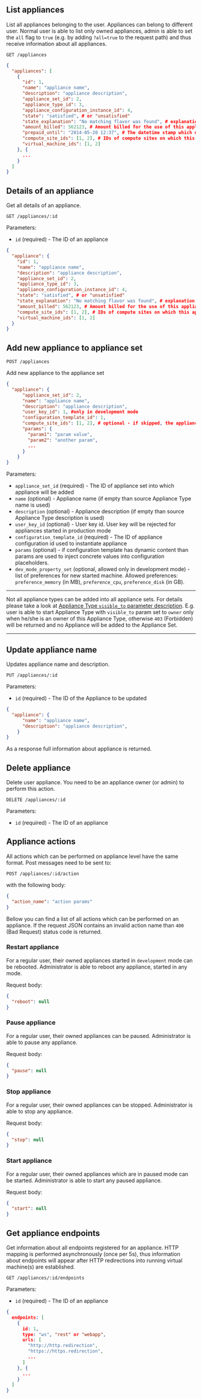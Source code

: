 ## List appliances

List all appliances belonging to the user. Appliances can belong to different user. Normal user is able to list only owned appliances, admin is able to set the `all` flag to `true` (e.g. by adding `?all=true` to the request path) and thus receive information about all appliances.

```
GET /appliances
```

```json
{
  "appliances": [
    {
      "id": 1,
      "name": "appliance name",
      "description": "appliance description",
      "appliance_set_id": 2,
      "appliance_type_id": 3,
      "appliance_configuration_instance_id": 4,
      "state": "satisfied", # or "unsatisfied"
      "state_explanation": "No matching flavor was found", # explanation why VM cannot be started for this appliance
      "amount_billed": 562123, # Amount billed for the use of this appliance since its creation, expressed in 1/10000 of base currency unit (which is defined in appliance.fund.currency and defaults to EUR. For example, 562123 stands for 56.21 Euro
      "prepaid_until": "2014-05-20 12:37", # The datetime stamp which determines how long this appliance will be allowed to run before being billed again. All times are UTC.
      "compute_site_ids": [1, 2], # IDs of compute sites on which this appliance is authorized to run VMs
      "virtual_machine_ids": [1, 2]
    }, {
      ...
    }
  ]
}
```

## Details of an appliance

Get all details of an appliance.

```
GET /appliances/:id
```

Parameters:

+ `id` (required) - The ID of an appliance

```json
{
  "appliance": {
    "id": 1,
    "name": "appliance name",
    "description": "appliance description",
    "appliance_set_id": 2,
    "appliance_type_id": 3,
    "appliance_configuration_instance_id": 4,
    "state": "satisfied", # or "unsatisfied"
    "state_explanation": "No matching flavor was found", # explanation why VM cannot be started for this appliance
    "amount_billed": 562123, # Amount billed for the use of this appliance since its creation, expressed in 1/10000 of base currency unit (which is defined in appliance.fund.currency and defaults to EUR. For example, 562123 stands for 56.21 Euro.
    "compute_site_ids": [1, 2], # IDs of compute sites on which this appliance is authorized to run VMs
    "virtual_machine_ids": [1, 2]
  }
}
```

## <a name="post"></a> Add new appliance to appliance set

```
POST /appliances
```

Add new appliance to the appliance set

```json
{
  "appliance": {
      "appliance_set_id": 2,
      "name": "appliance name",
      "description": "appliance description",
      "user_key_id": 1, #only in development mode
      "configuration_template_id": 1,
      "compute_site_ids": [1, 2], # optional - if skipped, the appliance will be deployable to all existing compute sites.
      "params": {
        "param1": "param value",
        "param2": "another param",
        ...
      }
    }
}
```

Parameters:

+ `appliance_set_id` (required) - The ID of appliance set into which appliance will be added
+ `name` (optional) - Appliance name (if empty than source Appliance Type name is used)
+ `description` (optional) - Appliance description (if empty than source Appliance Type description is used)
+ `user_key_id` (optional) - User key id. User key will be rejected for appliances started in production mode
+ `configuration_template_id` (required) - The ID of appliance configuration id used to instantiate appliance
+ `params` (optional) - if configuration template has dynamic content than params are used to inject concrete values into configuration placeholders.
+ `dev_mode_property_set` (optional, allowed only in development mode) - list of preferences for new started machine. Allowed preferences: `preference_memory` (in MB), `preference_cpu`, `preference_disk` (in GB).

---

Not all appliance types can be added into all appliance sets. For details please take a look at [Appliance Type `visible_to` parameter description](appliance_types#visible_to). E.g. user is able to start Appliance Type with `visible_to` param set to `owner` only when he/she is  an owner of this Appliance Type, otherwise `403` (Forbidden) will be returned and no Appliance will be added to the Appliance Set.

---

## Update appliance name

Updates appliance name and description.

```
PUT /appliances/:id
```

Parameters:

+ `id` (required) - The ID of the Appliance to be updated

```json
{
  "appliance": {
      "name": "appliance name",
      "description": "appliance description",
    }
}
```

As a response full information about appliance is returned.

## Delete appliance

Delete user appliance. You need to be an appliance owner (or admin) to perform this action.

```
DELETE /appliances/:id
```

Parameters:

+ `id` (required) - The ID of an appliance

## Appliance actions

All actions which can be performed on appliance level have the same format.
Post messages need to be sent to:

```
POST /appliances/:id/action
```

with the following body:

```json
{
  "action_name": "action params"
}
```

Bellow you can find a list of all actions which can be performed on an appliance. If
the request JSON contains an invalid action name than `400` (Bad Request) status
code is returned.

### Restart appliance

For a regular user, their owned appliances started in `development` mode can be rebooted. Administrator
is able to reboot any appliance, started in any mode.

Request body:

```json
{
  "reboot": null
}
```

### Pause appliance

For a regular user, their owned appliances can be paused. Administrator
is able to pause any appliance.

Request body:

```json
{
  "pause": null
}
```

### Stop appliance

For a regular user, their owned appliances can be stopped. Administrator
is able to stop any appliance.

Request body:

```json
{
  "stop": null
}
```

### Start appliance

For a regular user, their owned appliances which are in paused mode can be started. Administrator is able to start any paused appliance.

Request body:

```json
{
  "start": null
}
```

## Get appliance endpoints

Get information about all endpoints registered for an appliance. HTTP mapping is performed asynchronously (once per 5s), thus information about endpoints will appear after HTTP redirections into running virtual machine(s) are established.

```
GET /appliances/:id/endpoints
```

Parameters:

+ `id` (required) - The ID of an appliance

```json
{
  endpoints: [
    {
      id: 1,
      type: "ws", "rest" or "webapp",
      urls: [
        "http://http.redirection",
        "https://https.redirection",
        ...
      ]
    }, {
      ...
    }
  ]
}
```
